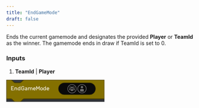 ```yaml
---
title: "EndGameMode"
draft: false
---
```

Ends the current gamemode and designates the provided **Player** or **TeamId** as the winner. The gamemode ends in draw if TeamId is set to 0.
### Inputs
1. **TeamId** | **Player**

![EndGameMode](https://raw.githubusercontent.com/battlefield-portal-community/Image-CDN/main/portal_blocks/EndGameMode.png)